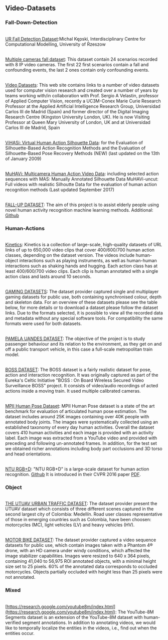 ## Video-Datasets


### Fall-Down-Detection

<br> [UR Fall Detection Dataset](http://fenix.ur.edu.pl/~mkepski/ds/uf.html):Michal Kępski, Interdisciplinary Centre for Computational Modelling, University of Rzeszow

<br> [Multiple cameras fall dataset](https://www.iro.umontreal.ca/~labimage/Dataset/): This dataset contain 24 scenarios recorded with 8 IP video cameras. The first 22 first scenarios contain a fall and confounding events, the last 2 ones contain only confounding events.

<br> [Video Datasets](http://videodatasets.org/): This web site contains links to a number of video datasets used for computer vision research and created over a number of years by teams working with/in collaboration with  Prof. Sergio A Velastin, professor of Applied Computer Vision, recently a UC3M-Conex Marie Curie Research Professor at the Applied Artificial Intelligence Research Group, Universidad Carlos III de Madrid (Spain) and former director of the Digital Imaging Research Centre (Kingston University London, UK). He is now Visiting Professor at Queen Mary University of London, UK and at Universidad Carlos III de Madrid, Spain

<br> [ViHASi: Virtual Human Action Silhouette Data](http://velastin.dynu.com/VIHASI/): for the Evaluation of Silhouette-Based Action Recognition Methods and the Evaluation of Silhouette-Based Pose Recovery Methods (NEW) (last updated on the 13th of January 2009)

<br> [MuHAVi: Multicamera Human Action Video Data](http://velastin.dynu.com/MuHAVi-MAS/): including selected action sequences with MAS: Manually Annotated Silhouette Data MuHAVi-uncut: Full videos with realistic Silhoutte Data for the evaluation of human action recognition methods (Last updated September 2017) 

<br> [FALL-UP DATASET](https://sites.google.com/up.edu.mx/har-up/): The aim of this project is to assist elderly people using novel human activity recognition machine learning methods. Additional: [Github](https://github.com/jpnm561/HAR-UP)

### Human-Actions

<br> [Kinetics](https://github.com/cvdfoundation/kinetics-dataset): Kinetics is a collection of large-scale, high-quality datasets of URL links of up to 650,000 video clips that cover 400/600/700 human action classes, depending on the dataset version. The videos include human-object interactions such as playing instruments, as well as human-human interactions such as shaking hands and hugging. Each action class has at least 400/600/700 video clips. Each clip is human annotated with a single action class and lasts around 10 seconds.

<br> [GAMING DATASETS](http://velastin.dynu.com/G3D/index.html): The dataset provider captured single and multiplayer gaming datasets for public use, both containing synchronised colour, depth and skeleton data. For an overview of these datasets please see the table below, for more details or to download a dataset please follow the dataset links. Due to the formats selected, it is possible to view all the recorded data and metadata without any special software tools. For compatibility the same formats were used for both datasets. 

<br> [PAMELA UANDES DATASET](http://videodatasets.org/PAMELA-UANDES): The objective of the project is to study passenger behaviour and its relation to the environment, as they get on and off a public transport vehicle, in this case a full-scale metropolitan train model. 

<br> [BOSS DATASET](http://videodatasets.org/BOSSdata): The BOSS dataset is a fairly realistic dataset for pose, action and interaction recognition. It was originally captured as part of the Eureka's Celtic Initiative "BOSS : On Board Wireless Secured Video Surveillance BOSS" project. It consists of video/audio recordings of acted actions inside a moving train. It used multiple calibrated cameras.

<br> [MPII Human Pose Dataset](http://human-pose.mpi-inf.mpg.de/): MPII Human Pose dataset is a state of the art benchmark for evaluation of articulated human pose estimation. The dataset includes around 25K images containing over 40K people with annotated body joints. The images were systematically collected using an established taxonomy of every day human activities. Overall the dataset covers 410 human activities and each image is provided with an activity label. Each image was extracted from a YouTube video and provided with preceding and following un-annotated frames. In addition, for the test set we obtained richer annotations including body part occlusions and 3D torso and head orientations. 

<br> [NTU RGB+D](https://rose1.ntu.edu.sg/dataset/actionRecognition/): "NTU RGB+D" is a large-scale dataset for human action recognition. [Github](https://github.com/shahroudy/NTURGB-D) It is introduced in their CVPR 2016 paper [PDF](https://www.cv-foundation.org/openaccess/content_cvpr_2016/papers/Shahroudy_NTU_RGBD_A_CVPR_2016_paper.pdf).

### Object

<br> [THE UTUAV URBAN TRAFFIC DATASET](http://videodatasets.org/UTUAV): The dataset provider present the UTUAV dataset which consists of three different scenes captured in the second largest city of Colombia: Medellín. Road user classes representative of those in emerging countries such as Colombia, have been choosen: motorcycles (MC), light vehicles (LV) and heavy vehicles (HV). 

<br> [MOTOR BIKE DATASET](http://videodatasets.org/UrbanMotorbike): The dataset provider captured a video sequence datasets for public use, which contain images taken with a Phantom 4® drone, with an HD camera under windy conditions, which affected the image stabilizer capabilities.  Images were resized to 640 x 364 pixels, containing 41,040 to 56,975 ROI annotated objects, with a minimal height size set to 25 pixels. 60% of the annotated data corresponds to occluded motorcycles. Objects partially occluded with height less than 25 pixels were not annotated.

### Mixed

<br> [https://research.google.com/youtube8m/index.html](https://research.google.com/youtube8m/index.html): The YouTube-8M Segments dataset is an extension of the YouTube-8M dataset with human-verified segment annotations. In addition to annotating videos, we would like to temporally localize the entities in the videos, i.e., find out when the entities occur.

